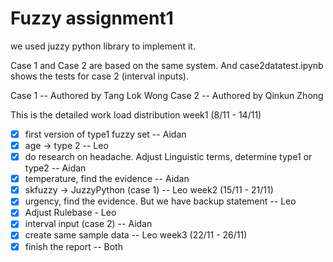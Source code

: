 # Fuzzy assignment1
we used juzzy python library to implement it.

Case 1 and Case 2 are based on the same system. And case2datatest.ipynb shows the tests for case 2 (interval inputs).

Case 1 -- Authored by Tang Lok Wong
Case 2 -- Authored by Qinkun Zhong

This is the detailed work load distribution
week1 (8/11 - 14/11)
- [x] first version of type1 fuzzy set -- Aidan
- [x] age -> type 2  -- Leo 
- [x] do research on headache. Adjust Linguistic terms, determine type1 or type2  -- Aidan
- [x] temperature, find the evidence  -- Aidan
- [x] skfuzzy -> JuzzyPython (case 1) -- Leo 
week2 (15/11 - 21/11)
- [x] urgency, find the evidence. But we have backup statement -- Leo
- [x] Adjust Rulebase - Leo
- [x] interval input (case 2) -- Aidan
- [x] create same sample data -- Leo 
week3 (22/11 - 26/11)
- [x] finish the report -- Both